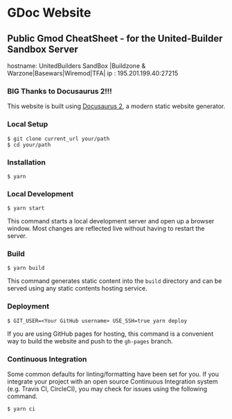 # GDoc Website

## Public Gmod CheatSheet - for the United-Builder Sandbox Server

hostname: UnitedBuilders SandBox |Buildzone & Warzone|Basewars|Wiremod|TFA|
ip  : 195.201.199.40:27215


### BIG Thanks to Docusaurus 2!!!

This website is built using [Docusaurus 2](https://v2.docusaurus.io/), a modern static website generator.

### Local Setup

```
$ git clone current_url your/path
$ cd your/path
```

### Installation

```
$ yarn
```

### Local Development

```
$ yarn start
```

This command starts a local development server and open up a browser window. Most changes are reflected live without having to restart the server.

### Build

```
$ yarn build
```

This command generates static content into the `build` directory and can be served using any static contents hosting service.

### Deployment

```
$ GIT_USER=<Your GitHub username> USE_SSH=true yarn deploy
```

If you are using GitHub pages for hosting, this command is a convenient way to build the website and push to the `gh-pages` branch.

### Continuous Integration

Some common defaults for linting/formatting have been set for you. If you integrate your project with an open source Continuous Integration system (e.g. Travis CI, CircleCI), you may check for issues using the following command.

```
$ yarn ci
```
